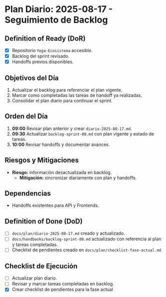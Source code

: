 # Plan Diario: 2025-08-17 - Seguimiento de Backlog

## Definition of Ready (DoR)
- [x] Repositorio `Yega-Ecosistema` accesible.
- [x] Backlog del sprint revisado.
- [x] Handoffs previos disponibles.

## Objetivos del Día
1. Actualizar el backlog para referenciar el plan vigente.
2. Marcar como completadas las tareas de handoff ya realizadas.
3. Consolidar el plan diario para continuar el sprint.

## Orden del Día
1. **09:00** Revisar plan anterior y crear `diario-2025-08-17.md`.
2. **09:30** Actualizar `backlog-sprint-00.md` con plan vigente y estado de tareas.
3. **10:00** Revisar handoffs y documentar avances.

## Riesgos y Mitigaciones
- **Riesgo:** información desactualizada en backlog.
  - **Mitigación:** sincronizar diariamente con plan y handoffs.

## Dependencias
- Handoffs existentes para API y Frontends.

## Definition of Done (DoD)
- [ ] `docs/plan/diario-2025-08-17.md` creado y actualizado.
- [ ] `docs/handbooks/backlog-sprint-00.md` actualizado con referencia al plan y tareas completadas.
- [ ] Checklist de pendientes creado en `docs/plan/checklist-fase-actual.md`

## Checklist de Ejecución
- [ ] Actualizar plan diario.
- [ ] Revisar y marcar tareas completadas en backlog.
- [x] Crear checklist de pendientes para la fase actual